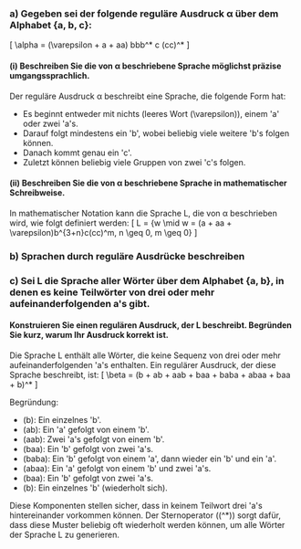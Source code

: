 ### a) Gegeben sei der folgende reguläre Ausdruck α über dem Alphabet {a, b, c}:
\[ \alpha = (\varepsilon + a + aa) bbb^* c (cc)^* \]

#### (i) Beschreiben Sie die von α beschriebene Sprache möglichst präzise umgangssprachlich.
Der reguläre Ausdruck α beschreibt eine Sprache, die folgende Form hat:
- Es beginnt entweder mit nichts (leeres Wort \(\varepsilon\)), einem 'a' oder zwei 'a's.
- Darauf folgt mindestens ein 'b', wobei beliebig viele weitere 'b's folgen können.
- Danach kommt genau ein 'c'.
- Zuletzt können beliebig viele Gruppen von zwei 'c's folgen.

#### (ii) Beschreiben Sie die von α beschriebene Sprache in mathematischer Schreibweise.
In mathematischer Notation kann die Sprache L, die von α beschrieben wird, wie folgt definiert werden:
\[ L = \{w \mid w = (a + aa + \varepsilon)b^{3+n}c(cc)^m, n \geq 0, m \geq 0\} \]

### b) Sprachen durch reguläre Ausdrücke beschreiben

### c) Sei L die Sprache aller Wörter über dem Alphabet {a, b}, in denen es keine Teilwörter von drei oder mehr aufeinanderfolgenden a's gibt.
#### Konstruieren Sie einen regulären Ausdruck, der L beschreibt. Begründen Sie kurz, warum Ihr Ausdruck korrekt ist.

Die Sprache L enthält alle Wörter, die keine Sequenz von drei oder mehr aufeinanderfolgenden 'a's enthalten. Ein regulärer Ausdruck, der diese Sprache beschreibt, ist:
\[ \beta = (b + ab + aab + baa + baba + abaa + baa + b)^* \]

Begründung:
- \(b\): Ein einzelnes 'b'.
- \(ab\): Ein 'a' gefolgt von einem 'b'.
- \(aab\): Zwei 'a's gefolgt von einem 'b'.
- \(baa\): Ein 'b' gefolgt von zwei 'a's.
- \(baba\): Ein 'b' gefolgt von einem 'a', dann wieder ein 'b' und ein 'a'.
- \(abaa\): Ein 'a' gefolgt von einem 'b' und zwei 'a's.
- \(baa\): Ein 'b' gefolgt von zwei 'a's.
- \(b\): Ein einzelnes 'b' (wiederholt sich).

Diese Komponenten stellen sicher, dass in keinem Teilwort drei 'a's hintereinander vorkommen können. Der Sternoperator (\(^*\)) sorgt dafür, dass diese Muster beliebig oft wiederholt werden können, um alle Wörter der Sprache L zu generieren.